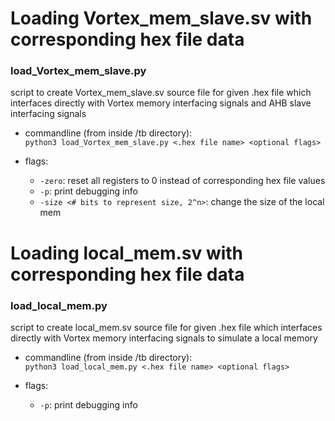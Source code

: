 # Loading Vortex_mem_slave.sv with corresponding hex file data

### load_Vortex_mem_slave.py
script to create Vortex_mem_slave.sv source file for given .hex file which interfaces directly with Vortex memory interfacing signals and AHB slave interfacing signals

- commandline (from inside /tb directory):  
``python3 load_Vortex_mem_slave.py <.hex file name> <optional flags>``  

- flags:  
  - ``-zero``: reset all registers to 0 instead of corresponding hex file values
  - ``-p``: print debugging info
  - ``-size <# bits to represent size, 2^n>``: change the size of the local mem

# Loading local_mem.sv with corresponding hex file data

### load_local_mem.py
script to create local_mem.sv source file for given .hex file which interfaces directly with Vortex memory interfacing signals to simulate a local memory

- commandline (from inside /tb directory):  
``python3 load_local_mem.py <.hex file name> <optional flags>``  

- flags:  
  - ``-p``: print debugging info
